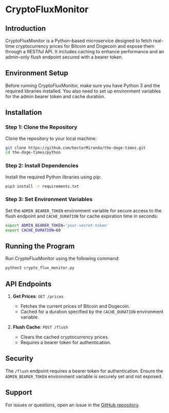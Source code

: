 
# CryptoFluxMonitor

## Introduction
CryptoFluxMonitor is a Python-based microservice designed to fetch real-time cryptocurrency prices for Bitcoin and Dogecoin and expose them through a RESTful API. It includes caching to enhance performance and an admin-only flush endpoint secured with a bearer token.

## Environment Setup
Before running CryptoFluxMonitor, make sure you have Python 3 and the required libraries installed. You also need to set up environment variables for the admin bearer token and cache duration.

## Installation

### Step 1: Clone the Repository
Clone the repository to your local machine:
```bash
git clone https://github.com/hectorMiranda/the-doge-times.git
cd the-doge-times/python
```

### Step 2: Install Dependencies
Install the required Python libraries using pip:
```bash
pip3 install -r requirements.txt
```

### Step 3: Set Environment Variables
Set the `ADMIN_BEARER_TOKEN` environment variable for secure access to the flush endpoint and `CACHE_DURATION` for cache expiration time in seconds:
```bash
export ADMIN_BEARER_TOKEN='your-secret-token'
export CACHE_DURATION=60
```

## Running the Program

Run CryptoFluxMonitor using the following command:
```bash
python3 crypto_flux_monitor.py
```

## API Endpoints

1. **Get Prices**: `GET /prices`
   - Fetches the current prices of Bitcoin and Dogecoin.
   - Cached for a duration specified by the `CACHE_DURATION` environment variable.

2. **Flush Cache**: `POST /flush`
   - Clears the cached cryptocurrency prices. 
   - Requires a bearer token for authentication.

## Security
The `/flush` endpoint requires a bearer token for authentication. Ensure the `ADMIN_BEARER_TOKEN` environment variable is securely set and not exposed.

## Support
For issues or questions, open an issue in the [GitHub repository](https://github.com/hectorMiranda/the-doge-times).
